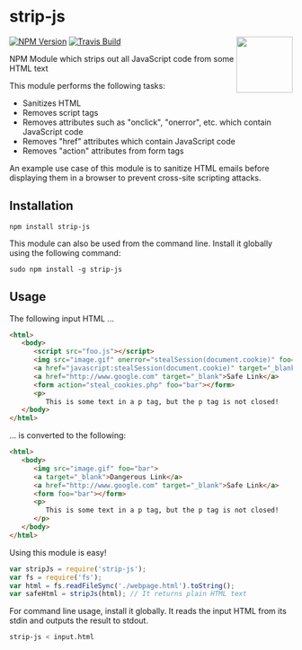 # strip-js

<img src="http://shivanshu.ca/myfiles/strip-js-logo.svg" width="100" align="right" style="float:right;"/>

[![NPM Version][npm-image]][npm-url]
[![Travis Build][travis-image]][travis-url]

NPM Module which strips out all JavaScript code from some HTML text

This module performs the following tasks:
- Sanitizes HTML
- Removes script tags
- Removes attributes such as "onclick", "onerror", etc. which contain JavaScript code
- Removes "href" attributes which contain JavaScript code
- Removes "action" attributes from form tags

An example use case of this module is to sanitize HTML emails before displaying them in a browser to prevent cross-site scripting attacks.

## Installation
`npm install strip-js`

This module can also be used from the command line. Install it globally using the following command:

`sudo npm install -g strip-js`

## Usage
The following input HTML ...
```html
<html>
   <body>
      <script src="foo.js"></script>
      <img src="image.gif" onerror="stealSession(document.cookie)" foo="bar">
      <a href="javascript:stealSession(document.cookie)" target="_blank">Dangerous Link</a>
      <a href="http://www.google.com" target="_blank">Safe Link</a>
      <form action="steal_cookies.php" foo="bar"></form>
      <p>
         This is some text in a p tag, but the p tag is not closed!
   </body>
</html>
```

... is converted to the following:
```html
<html>
   <body>
      <img src="image.gif" foo="bar">
      <a target="_blank">Dangerous Link</a>
      <a href="http://www.google.com" target="_blank">Safe Link</a>
      <form foo="bar"></form>
      <p>
         This is some text in a p tag, but the p tag is not closed!
      </p>
   </body>
</html>
```

Using this module is easy!
```javascript
var stripJs = require('strip-js');
var fs = require('fs');
var html = fs.readFileSync('./webpage.html').toString();
var safeHtml = stripJs(html); // It returns plain HTML text
```

For command line usage, install it globally. It reads the input HTML from its stdin and outputs the result to stdout.
```bash
strip-js < input.html
```

[npm-url]: https://www.npmjs.com/package/strip-js
[npm-image]: https://img.shields.io/npm/v/strip-js.svg?style=flat
[travis-url]: https://travis-ci.org/shivanshu3/strip-js
[travis-image]: https://img.shields.io/travis/shivanshu3/strip-js.svg
